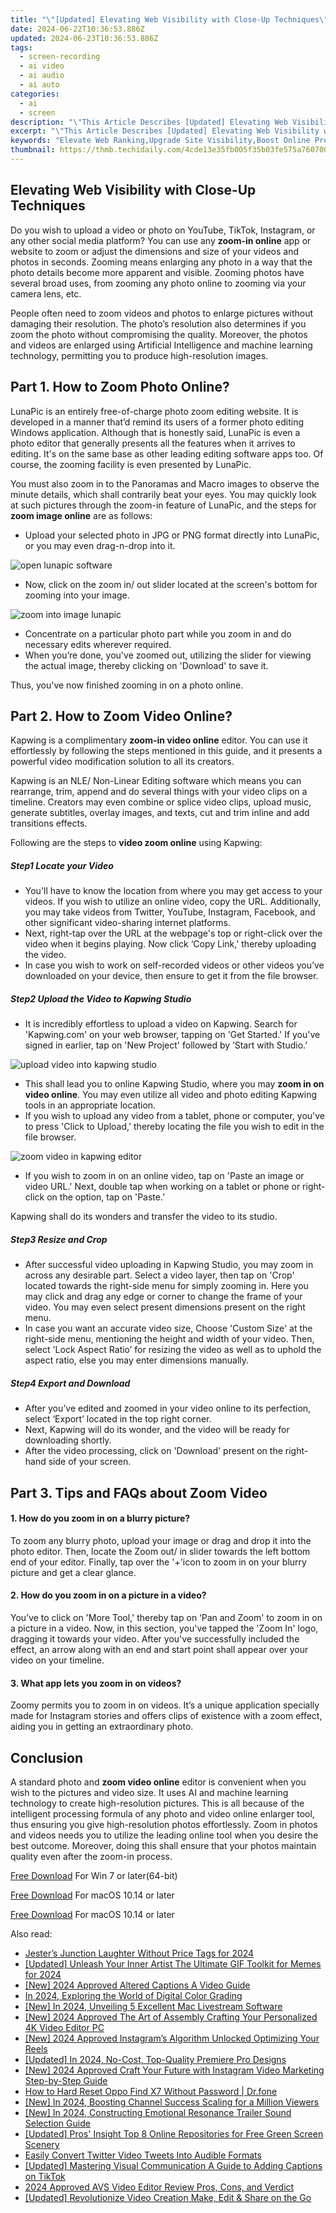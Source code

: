 ```yaml
---
title: "\"[Updated] Elevating Web Visibility with Close-Up Techniques\""
date: 2024-06-22T10:36:53.886Z
updated: 2024-06-23T10:36:53.886Z
tags: 
  - screen-recording
  - ai video
  - ai audio
  - ai auto
categories: 
  - ai
  - screen
description: "\"This Article Describes [Updated] Elevating Web Visibility with Close-Up Techniques\""
excerpt: "\"This Article Describes [Updated] Elevating Web Visibility with Close-Up Techniques\""
keywords: "Elevate Web Ranking,Upgrade Site Visibility,Boost Online Presence,Enhance Page Traffic,Increase SEO Score,Improve Search Results,Optimize Visibility Index"
thumbnail: https://thmb.techidaily.com/4cde13e35fb005f35b03fe575a760700ef2f31716bcebcb3bdb2d428b2778fad.jpg
---
```


## Elevating Web Visibility with Close-Up Techniques

Do you wish to upload a video or photo on YouTube, TikTok, Instagram, or any other social media platform? You can use any **zoom-in online** app or website to zoom or adjust the dimensions and size of your videos and photos in seconds. Zooming means enlarging any photo in a way that the photo details become more apparent and visible. Zooming photos have several broad uses, from zooming any photo online to zooming via your camera lens, etc.

People often need to zoom videos and photos to enlarge pictures without damaging their resolution. The photo’s resolution also determines if you zoom the photo without compromising the quality. Moreover, the photos and videos are enlarged using Artificial Intelligence and machine learning technology, permitting you to produce high-resolution images.

## Part 1\. How to Zoom Photo Online?

LunaPic is an entirely free-of-charge photo zoom editing website. It is developed in a manner that’d remind its users of a former photo editing Windows application. Although that is honestly said, LunaPic is even a photo editor that generally presents all the features when it arrives to editing. It's on the same base as other leading editing software apps too. Of course, the zooming facility is even presented by LunaPic.

You must also zoom in to the Panoramas and Macro images to observe the minute details, which shall contrarily beat your eyes. You may quickly look at such pictures through the zoom-in feature of LunaPic, and the steps for **zoom image online** are as follows:

* Upload your selected photo in JPG or PNG format directly into LunaPic, or you may even drag-n-drop into it.

![open lunapic software](https://images.wondershare.com/filmora/article-images/2022/09/open-lunapic-software.jpg)

* Now, click on the zoom in/ out slider located at the screen's bottom for zooming into your image.

![zoom into image lunapic](https://images.wondershare.com/filmora/article-images/2022/09/zoom-into-image-lunapic.jpg)

* Concentrate on a particular photo part while you zoom in and do necessary edits wherever required.
* When you’re done, you've zoomed out, utilizing the slider for viewing the actual image, thereby clicking on 'Download' to save it.

Thus, you've now finished zooming in on a photo online.

## Part 2\. How to Zoom Video Online?

Kapwing is a complimentary **zoom-in video online** editor. You can use it effortlessly by following the steps mentioned in this guide, and it presents a powerful video modification solution to all its creators.

Kapwing is an NLE/ Non-Linear Editing software which means you can rearrange, trim, append and do several things with your video clips on a timeline. Creators may even combine or splice video clips, upload music, generate subtitles, overlay images, and texts, cut and trim inline and add transitions effects.

Following are the steps to **video zoom online** using Kapwing:

##### Step1 Locate your Video

* You'll have to know the location from where you may get access to your videos. If you wish to utilize an online video, copy the URL. Additionally, you may take videos from Twitter, YouTube, Instagram, Facebook, and other significant video-sharing internet platforms.
* Next, right-tap over the URL at the webpage's top or right-click over the video when it begins playing. Now click ‘Copy Link,' thereby uploading the video.
* In case you wish to work on self-recorded videos or other videos you’ve downloaded on your device, then ensure to get it from the file browser.

##### Step2 Upload the Video to Kapwing Studio

* It is incredibly effortless to upload a video on Kapwing. Search for 'Kapwing.com' on your web browser, tapping on 'Get Started.' If you've signed in earlier, tap on 'New Project' followed by ‘Start with Studio.’

![upload video into kapwing studio](https://images.wondershare.com/filmora/article-images/2022/09/upload-video-into-kapwing-studio.jpg)

* This shall lead you to online Kapwing Studio, where you may **zoom in on video online**. You may even utilize all video and photo editing Kapwing tools in an appropriate location.
* If you wish to upload any video from a tablet, phone or computer, you've to press 'Click to Upload,' thereby locating the file you wish to edit in the file browser.

![zoom video in kapwing editor](https://images.wondershare.com/filmora/article-images/2022/09/zoom-video-in-kapwing-editor.jpg)

* If you wish to zoom in on an online video, tap on 'Paste an image or video URL.' Next, double tap when working on a tablet or phone or right-click on the option, tap on 'Paste.’

Kapwing shall do its wonders and transfer the video to its studio.

##### Step3 Resize and Crop

* After successful video uploading in Kapwing Studio, you may zoom in across any desirable part. Select a video layer, then tap on 'Crop' located towards the right-side menu for simply zooming in. Here you may click and drag any edge or corner to change the frame of your video. You may even select present dimensions present on the right menu.
* In case you want an accurate video size, Choose 'Custom Size' at the right-side menu, mentioning the height and width of your video. Then, select 'Lock Aspect Ratio’ for resizing the video as well as to uphold the aspect ratio, else you may enter dimensions manually.

##### Step4 Export and Download

* After you’ve edited and zoomed in your video online to its perfection, select ‘Export’ located in the top right corner.
* Next, Kapwing will do its wonder, and the video will be ready for downloading shortly.
* After the video processing, click on 'Download' present on the right-hand side of your screen.

## Part 3\. Tips and FAQs about Zoom Video

#### 1\. How do you zoom in on a blurry picture?

To zoom any blurry photo, upload your image or drag and drop it into the photo editor. Then, locate the Zoom out/ in slider towards the left bottom end of your editor. Finally, tap over the '+'icon to zoom in on your blurry picture and get a clear glance.

#### 2\. How do you zoom in on a picture in a video?

You’ve to click on 'More Tool,' thereby tap on ‘Pan and Zoom' to zoom in on a picture in a video. Now, in this section, you've tapped the 'Zoom In' logo, dragging it towards your video. After you've successfully included the effect, an arrow along with an end and start point shall appear over your video on your timeline.

#### 3\. What app lets you zoom in on videos?

Zoomy permits you to zoom in on videos. It’s a unique application specially made for Instagram stories and offers clips of existence with a zoom effect, aiding you in getting an extraordinary photo.

## Conclusion

A standard photo and **zoom video online** editor is convenient when you wish to the pictures and video size. It uses AI and machine learning technology to create high-resolution pictures. This is all because of the intelligent processing formula of any photo and video online enlarger tool, thus ensuring you give high-resolution photos effortlessly. Zoom in photos and videos needs you to utilize the leading online tool when you desire the best outcome. Moreover, doing this shall ensure that your photos maintain quality even after the zoom-in process.

[Free Download](https://tools.techidaily.com/wondershare/filmora/download/) For Win 7 or later(64-bit)

[Free Download](https://tools.techidaily.com/wondershare/filmora/download/) For macOS 10.14 or later

[Free Download](https://tools.techidaily.com/wondershare/filmora/download/) For macOS 10.14 or later

<ins class="adsbygoogle"
     style="display:block"
     data-ad-format="autorelaxed"
     data-ad-client="ca-pub-7571918770474297"
     data-ad-slot="1223367746"></ins>

<ins class="adsbygoogle"
     style="display:block"
     data-ad-format="autorelaxed"
     data-ad-client="ca-pub-7571918770474297"
     data-ad-slot="1223367746"></ins>



<ins class="adsbygoogle"
     style="display:block"
     data-ad-client="ca-pub-7571918770474297"
     data-ad-slot="8358498916"
     data-ad-format="auto"
     data-full-width-responsive="true"></ins>


<span class="atpl-alsoreadstyle">Also read:</span>
<div><ul>
<li><a href="https://fox-info.techidaily.com/jesters-junction-laughter-without-price-tags-for-2024/"><u>Jester’s Junction  Laughter Without Price Tags for 2024</u></a></li>
<li><a href="https://fox-info.techidaily.com/updated-unleash-your-inner-artist-the-ultimate-gif-toolkit-for-memes-for-2024/"><u>[Updated] Unleash Your Inner Artist  The Ultimate GIF Toolkit for Memes for 2024</u></a></li>
<li><a href="https://fox-info.techidaily.com/new-2024-approved-altered-captions-a-video-guide/"><u>[New] 2024 Approved  Altered Captions  A Video Guide</u></a></li>
<li><a href="https://fox-info.techidaily.com/in-2024-exploring-the-world-of-digital-color-grading/"><u>In 2024, Exploring the World of Digital Color Grading</u></a></li>
<li><a href="https://fox-info.techidaily.com/new-in-2024-unveiling-5-excellent-mac-livestream-software/"><u>[New] In 2024, Unveiling 5 Excellent Mac Livestream Software</u></a></li>
<li><a href="https://fox-info.techidaily.com/new-2024-approved-the-art-of-assembly-crafting-your-personalized-4k-video-editor-pc/"><u>[New] 2024 Approved  The Art of Assembly  Crafting Your Personalized 4K Video Editor PC</u></a></li>
<li><a href="https://fox-info.techidaily.com/new-2024-approved-instagrams-algorithm-unlocked-optimizing-your-reels/"><u>[New] 2024 Approved  Instagram’s Algorithm Unlocked  Optimizing Your Reels</u></a></li>
<li><a href="https://fox-info.techidaily.com/updated-in-2024-no-cost-top-quality-premiere-pro-designs/"><u>[Updated] In 2024, No-Cost, Top-Quality Premiere Pro Designs</u></a></li>
<li><a href="https://instagram-video-files.techidaily.com/new-2024-approved-craft-your-future-with-instagram-video-marketing-step-by-step-guide/"><u>[New] 2024 Approved  Craft Your Future with Instagram Video Marketing  Step-by-Step Guide</u></a></li>
<li><a href="https://techidaily.com/how-to-hard-reset-oppo-find-x7-without-password-drfone-by-drfone-reset-android-reset-android/"><u>How to Hard Reset Oppo Find X7 Without Password | Dr.fone</u></a></li>
<li><a href="https://facebook-record-videos.techidaily.com/new-in-2024-boosting-channel-success-scaling-for-a-million-viewers/"><u>[New] In 2024, Boosting Channel Success  Scaling for a Million Viewers</u></a></li>
<li><a href="https://fox-boxes.techidaily.com/new-in-2024-constructing-emotional-resonance-trailer-sound-selection-guide/"><u>[New] In 2024, Constructing Emotional Resonance  Trailer Sound Selection Guide</u></a></li>
<li><a href="https://facebook-record-videos.techidaily.com/updated-pros-insight-top-8-online-repositories-for-free-green-screen-scenery/"><u>[Updated] Pros' Insight  Top 8 Online Repositories for Free Green Screen Scenery</u></a></li>
<li><a href="https://extra-tips.techidaily.com/easily-convert-twitter-video-tweets-into-audible-formats/"><u>Easily Convert Twitter Video Tweets Into Audible Formats</u></a></li>
<li><a href="https://tiktok-clips.techidaily.com/updated-mastering-visual-communication-a-guide-to-adding-captions-on-tiktok/"><u>[Updated] Mastering Visual Communication  A Guide to Adding Captions on TikTok</u></a></li>
<li><a href="https://video-ai-editor.techidaily.com/2024-approved-avs-video-editor-review-pros-cons-and-verdict/"><u>2024 Approved AVS Video Editor Review Pros, Cons, and Verdict</u></a></li>
<li><a href="https://facebook-record-videos.techidaily.com/updated-revolutionize-video-creation-make-edit-and-share-on-the-go/"><u>[Updated] Revolutionize Video Creation  Make, Edit & Share on the Go</u></a></li>
</ul></div>
